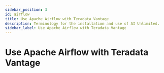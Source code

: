```yaml
---
sidebar_position: 3
id: airflow
title: Use Apache Airflow with Teradata Vantage
description: Terminology for the installation and use of AI Unlimited.
sidebar_label: Use Apache Airflow with Teradata Vantage
---
```


# Use Apache Airflow with Teradata Vantage